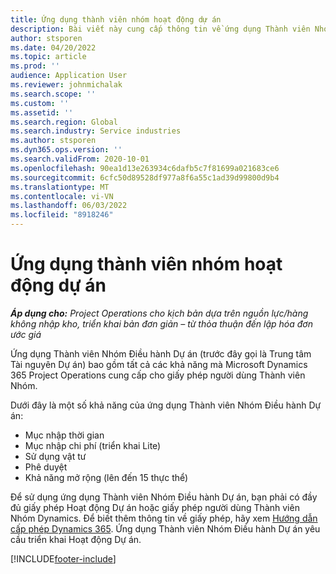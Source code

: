```yaml
---
title: Ứng dụng thành viên nhóm hoạt động dự án
description: Bài viết này cung cấp thông tin về ứng dụng Thành viên Nhóm Điều hành Dự án trong Microsoft Dynamics 365 Project Operations.
author: stsporen
ms.date: 04/20/2022
ms.topic: article
ms.prod: ''
audience: Application User
ms.reviewer: johnmichalak
ms.search.scope: ''
ms.custom: ''
ms.assetid: ''
ms.search.region: Global
ms.search.industry: Service industries
ms.author: stsporen
ms.dyn365.ops.version: ''
ms.search.validFrom: 2020-10-01
ms.openlocfilehash: 90ea1d13e263934c6dafb5c7f81699a021683ce6
ms.sourcegitcommit: 6cfc50d89528df977a8f6a55c1ad39d99800d9b4
ms.translationtype: MT
ms.contentlocale: vi-VN
ms.lasthandoff: 06/03/2022
ms.locfileid: "8918246"
---
```

# <a name="project-operations-team-member-app"></a>Ứng dụng thành viên nhóm hoạt động dự án

_**Áp dụng cho:** Project Operations cho kịch bản dựa trên nguồn lực/hàng không nhập kho, triển khai bản đơn giản – từ thỏa thuận đến lập hóa đơn ước giá_

Ứng dụng Thành viên Nhóm Điều hành Dự án (trước đây gọi là Trung tâm Tài nguyên Dự án) bao gồm tất cả các khả năng mà Microsoft Dynamics 365 Project Operations cung cấp cho giấy phép người dùng Thành viên Nhóm.

Dưới đây là một số khả năng của ứng dụng Thành viên Nhóm Điều hành Dự án:

- Mục nhập thời gian
- Mục nhập chi phí (triển khai Lite)
- Sử dụng vật tư
- Phê duyệt
- Khả năng mở rộng (lên đến 15 thực thể)

Để sử dụng ứng dụng Thành viên Nhóm Điều hành Dự án, bạn phải có đầy đủ giấy phép Hoạt động Dự án hoặc giấy phép người dùng Thành viên Nhóm Dynamics. Để biết thêm thông tin về giấy phép, hãy xem [Hướng dẫn cấp phép Dynamics 365](https://go.microsoft.com/fwlink/?LinkId=866544&clcid=0x409). Ứng dụng Thành viên Nhóm Điều hành Dự án yêu cầu triển khai Hoạt động Dự án.

[!INCLUDE[footer-include](../includes/footer-banner.md)]
